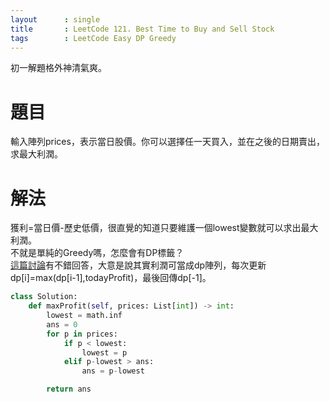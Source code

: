 ```yaml
---
layout      : single
title       : LeetCode 121. Best Time to Buy and Sell Stock
tags 		: LeetCode Easy DP Greedy
---
```

初一解題格外神清氣爽。

# 題目
輸入陣列prices，表示當日股價。你可以選擇任一天買入，並在之後的日期賣出，求最大利潤。

# 解法
獲利=當日價-歷史低價，很直覺的知道只要維護一個lowest變數就可以求出最大利潤。  
不就是單純的Greedy嗎，怎麼會有DP標籤？  
[這篇討論](https://leetcode.com/problems/best-time-to-buy-and-sell-stock/discuss/39112/Why-is-this-problem-tagged-with-%22Dynamic-programming%22)有不錯回答，大意是說其實利潤可當成dp陣列，每次更新dp[i]=max(dp[i-1],todayProfit)，最後回傳dp[-1]。

```python
class Solution:
    def maxProfit(self, prices: List[int]) -> int:
        lowest = math.inf
        ans = 0
        for p in prices:
            if p < lowest:
                lowest = p
            elif p-lowest > ans:
                ans = p-lowest

        return ans

```
